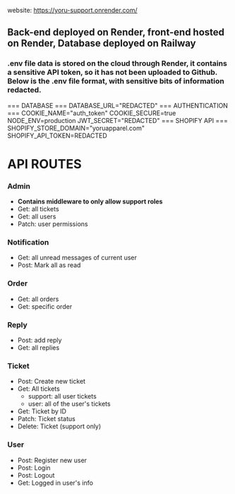 website: https://yoru-support.onrender.com/

## Back-end deployed on Render, front-end hosted on Render, Database deployed on Railway

### .env file data is stored on the cloud through Render, it contains a sensitive API token, so it has not been uploaded to Github. Below is the .env file format, with sensitive bits of information redacted. 
=== DATABASE ===
DATABASE_URL="REDACTED"
=== AUTHENTICATION ===
COOKIE_NAME="auth_token"
COOKIE_SECURE=true
NODE_ENV=production
JWT_SECRET="REDACTED"
=== SHOPIFY API ===
SHOPIFY_STORE_DOMAIN="yoruapparel.com"
SHOPIFY_API_TOKEN=REDACTED

# API ROUTES
### Admin
- **Contains middleware to only allow support roles**
- Get: all tickets
- Get: all users
- Patch: user permissions

### Notification
- Get: all unread messages of current user
- Post: Mark all as read

### Order
- Get: all orders
- Get: specific order

### Reply
- Post: add reply
- Get: all replies

### Ticket
- Post: Create new ticket
- Get: All tickets
    - support: all user tickets
    - user: all of the user's tickets
- Get: Ticket by ID
- Patch: Ticket status
- Delete: Ticket (support only)

### User
- Post: Register new user
- Post: Login
- Post: Logout
- Get: Logged in user's info
